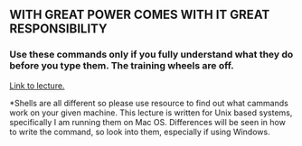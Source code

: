 ## WITH GREAT POWER COMES WITH IT GREAT RESPONSIBILITY

### Use these commands only if you fully understand what they do before you type them. The training wheels are off.

[Link to lecture.](https://youtu.be/smziy_50Wno)

*Shells are all different so please use resource to find out what cammands work on your given machine. This lecture is written for Unix based systems, specifically I am running them on Mac OS. Differences will be seen in how to write the command, so look into them, especially if using Windows.
